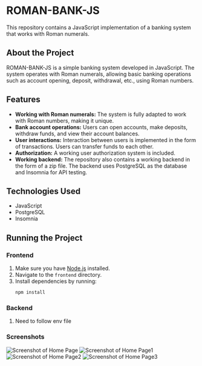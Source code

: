 # ROMAN-BANK-JS

This repository contains a JavaScript implementation of a banking system that works with Roman numerals.

## About the Project

ROMAN-BANK-JS is a simple banking system developed in JavaScript. The system operates with Roman numerals, allowing basic banking operations such as account opening, deposit, withdrawal, etc., using Roman numbers.

## Features

- **Working with Roman numerals:** The system is fully adapted to work with Roman numbers, making it unique.
- **Bank account operations:** Users can open accounts, make deposits, withdraw funds, and view their account balances.
- **User interactions:** Interaction between users is implemented in the form of transactions. Users can transfer funds to each other.
- **Authorization:** A working user authorization system is included.
- **Working backend:** The repository also contains a working backend in the form of a zip file. The backend uses PostgreSQL as the database and Insomnia for API testing.

## Technologies Used

- JavaScript
- PostgreSQL
- Insomnia

## Running the Project

### Frontend
1. Make sure you have [Node.js](https://nodejs.org/) installed.
2. Navigate to the `frontend` directory.
3. Install dependencies by running:
   ```sh
   npm install
   
### Backend
1. Need to follow env file

### Screenshots
![Screenshot of Home Page](Screenshot_4.png)
![Screenshot of Home Page1](Screenshot_5.png)
![Screenshot of Home Page2](Screenshot_6.png)
![Screenshot of Home Page3](Screenshot_8.png)
